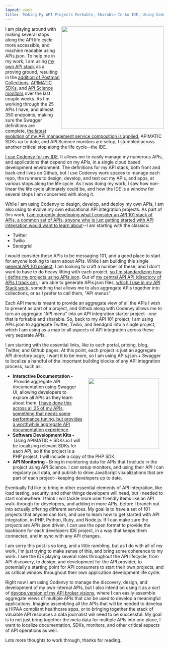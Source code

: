 ```yaml
---
layout: post
title: 'Making My API Projects Forkable, Sharable In An IDE, Using Codenvy And APIs.json'
---
```

<p><a href="http://codenvy-api-101.apievangelist.com/"><img src="http://kinlane-productions.s3.amazonaws.com/api-evangelist-site/blog/api-codenvy-menu.png" alt="" width="325" align="right" /></a></p>
<p>I am playing around with making several stops along the API life cycle more accessible, and machine readable using APIs.json. To help me in my work, I am using&nbsp;<a href="https://kin-lane.github.io/master/">my own API stack</a>&nbsp;as a proving ground, resulting in the&nbsp;<a href="http://alpha.apievangelist.com/2015/04/07/including-postman-collections-in-my-apisjson-files/">addition of Postman Collections</a>,&nbsp;<a href="http://alpha.apievangelist.com/2015/06/06/adding-apimatic-sdks-to-my-master-stack-and-including-in-each-apisjson/">APIMATIC SDKs</a>, and&nbsp;<a href="http://alpha.apievangelist.com/2015/06/06/adding-api-science-monitors-to-my-master-stack-and-including-in-each-apisjson/">API Science monitors</a> over the last couple weeks. As I'm working through the 25 APIs I have, and almost 350 endpoints, making sure the Swagger definitions are complete,&nbsp;<a href="http://alpha.apievangelist.com/2015/06/08/my-api-service-composition-tiers/">the latest evolution of my API management service composition is applied</a>, APIMATIC SDKs up to date, and API Science monitors are setup, I stumbled across another critical stop along the life cycle--the IDE.</p>
<p><a href="http://codenvy.com">I use Codenvy for my IDE</a>. It allows me to easily manage my numerous APIs, and applications that depend on my APIs, in a single cloud based development environment. The definitions for my API stack, both front and back-end lives on Github, but I use Codenvy work spaces to manage each repo, the runners to design, develop, and test out my APIs, and apps, at various stops along the life cycle. As I was doing my work, I saw how non-linear the life cycle ultimately could be, and how the IDE is a window for several stops I am concerned with along it.</p>
<p>While I am using Codenvy to design, develop, and deploy my own APIs, I am also using to evolve my own educational API integration projects. As part of this work,&nbsp;<a href="http://codenvy-api-101.apievangelist.com/">I am currently developing what I consider an API 101 stack of APIs, a common set of APIs, anyone who is just getting started with API integration would want to learn about</a>--I am starting with the classics:</p>
<ul>
<li>Twitter</li>
<li>Twilio</li>
<li>Sendgrid&nbsp;</li>
</ul>
<p>I would consider these APIs to be messaging 101, and a good place to start for anyone looking to learn about APIs. While I am building this single <a href="http://codenvy-api-101.apievangelist.com/">general API 101 project</a>, I am looking to craft a number of these, and I don't want to have to do heavy lifting with each project,&nbsp;<a href="http://apisjson.org">so I'm standardizing how I define my projects using APIs.json</a>. Out of <a href="https://kin-lane.github.io/api/">my central API API (directory of APIs I track on)</a>, I am able to generate APIs.json files,&nbsp;<a href="http://theapistack.com">which I use in my API Stack work</a>, something that allows me to also aggregate APIs together into collections, or as I prefer to call them, "API menus".</p>
<p>Each API menu is meant to provide an aggregate view of all the APIs I wish to present as part of a project, and Github along with Codenvy allows me to turn an aggregate "API menu" into an API integration starter project--one that is forkable and sharable. So, back to my API 101 project, I am using APIs.json to aggregate Twitter, Twilio, and Sendgrid into a single project, which I am using as a map to all aspects of API integration across these very separate APIs.&nbsp;</p>
<p>I am starting with the essential links, like to each portal, pricing, blog, Twitter, and Github pages. At this point, each project is just an aggregate API directory page, I want it to be more, so I am using APIs.json + Swagger to localize a handful of the important building blocks of any API integration process, such as:</p>
<p><a href="https://codenvy.com/"><img style="padding: 15px;" src="https://s3.amazonaws.com/kinlane-productions/api-evangelist/codenvy/codenvy-logo.jpg" alt="" width="225" align="right" /></a></p>
<ul>
<li><strong>Interactive Documentation -&nbsp;</strong>Provide aggregate API documentation using Swagger UI, allowing developers to explore all APIs as they learn about them. <a href="https://kin-lane.github.io/master/documentation/">I have done this across all 25 of my APIs, something that needs some performance tuning, but provides a worthwhile aggregate API documentation experience</a>.</li>
<li><strong>Software Development Kits -</strong>&nbsp;Using APIMATIC + SDKs.io I will be localizing relevant SDKs for each API, so if the project is a PHP project, I will include a copy of the PHP SDK.</li>
<li><strong>API Monitoring -</strong>&nbsp;Bring in monitoring data for APIs that I include in the project using API Science. I can setup monitors, and using their API I can regularly pull data, and publish to drive JavaScript visualizations that are part of each project--keeping developers up to date.</li>
</ul>
<p>Eventually I'd like to bring in other essential elements of API integration, like load testing, security, and other things developers will need, but I needed to start somewhere. I think I will tackle more user friendly items like an API walk-through for developers, and adding in more APIs, before I branch out into actually offering different services. My goal is to have a set of 101 projects that anyone can fork, and use to learn how to get started with API integration, in PHP, Python, Ruby, and Node.js. If I can make sure the projects are APIs.json driven, I can use the open format to provide the&nbsp; backbone for each developers IDE project, in a way that keeps them connected, and in sync with any API changes.</p>
<p>I am sorry this post is so long, and a little rambling, but as I do with all of my work, I'm just trying to make sense of this, and bring some coherence to my work. I see the IDE playing several roles throughout the API lifecycle, from API discovery, to design, and development for the API provider, to potentially a starting point for API consumers to start their own projects, and as critical window throughout their own application development life cycle.&nbsp;</p>
<p>Right now I am using Codenvy to manage the discovery, design, and development of my own internal APIs, but I also intend on using it as a sort of <a href="http://apievangelist.com/2014/10/10/exploring-the-possibilities-of-being-an-api-broker/">devops version of my API broker visions</a>, where I can easily assemble aggregate views of multiple APIs that can be used to develop a meaningful applications. Imagine assembling all the APIs that will be needed to develop a HIPAA compliant healthcare apps, or to bringing together the stack of valuable API resources a data journalist will need to be successful. My goal is to not just bring together the meta data for multiple APIs into one place, I want to localize documentation, SDKs, monitors, and other critical aspects of API operations as well.</p>
<p>Lots more thoughts to work through, thanks for reading.</p>